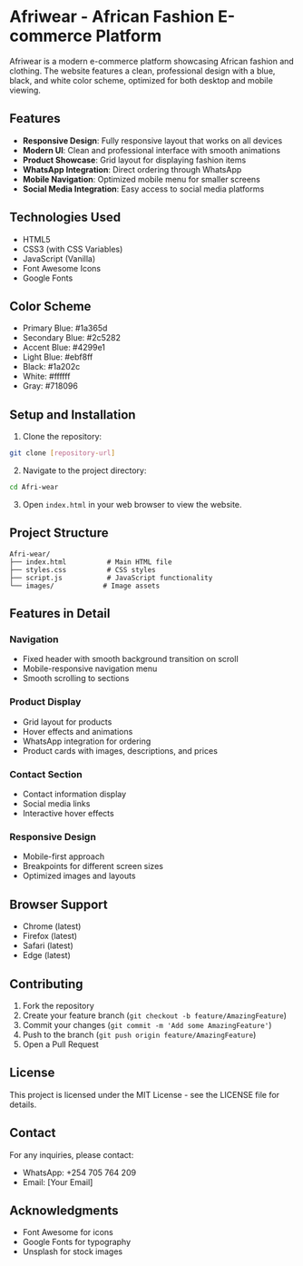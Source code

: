 # Afriwear - African Fashion E-commerce Platform

Afriwear is a modern e-commerce platform showcasing African fashion and clothing. The website features a clean, professional design with a blue, black, and white color scheme, optimized for both desktop and mobile viewing.

## Features

- **Responsive Design**: Fully responsive layout that works on all devices
- **Modern UI**: Clean and professional interface with smooth animations
- **Product Showcase**: Grid layout for displaying fashion items
- **WhatsApp Integration**: Direct ordering through WhatsApp
- **Mobile Navigation**: Optimized mobile menu for smaller screens
- **Social Media Integration**: Easy access to social media platforms

## Technologies Used

- HTML5
- CSS3 (with CSS Variables)
- JavaScript (Vanilla)
- Font Awesome Icons
- Google Fonts

## Color Scheme

- Primary Blue: #1a365d
- Secondary Blue: #2c5282
- Accent Blue: #4299e1
- Light Blue: #ebf8ff
- Black: #1a202c
- White: #ffffff
- Gray: #718096

## Setup and Installation

1. Clone the repository:
```bash
git clone [repository-url]
```

2. Navigate to the project directory:
```bash
cd Afri-wear
```

3. Open `index.html` in your web browser to view the website.

## Project Structure

```
Afri-wear/
├── index.html          # Main HTML file
├── styles.css          # CSS styles
├── script.js           # JavaScript functionality
└── images/            # Image assets
```

## Features in Detail

### Navigation
- Fixed header with smooth background transition on scroll
- Mobile-responsive navigation menu
- Smooth scrolling to sections

### Product Display
- Grid layout for products
- Hover effects and animations
- WhatsApp integration for ordering
- Product cards with images, descriptions, and prices

### Contact Section
- Contact information display
- Social media links
- Interactive hover effects

### Responsive Design
- Mobile-first approach
- Breakpoints for different screen sizes
- Optimized images and layouts

## Browser Support

- Chrome (latest)
- Firefox (latest)
- Safari (latest)
- Edge (latest)

## Contributing

1. Fork the repository
2. Create your feature branch (`git checkout -b feature/AmazingFeature`)
3. Commit your changes (`git commit -m 'Add some AmazingFeature'`)
4. Push to the branch (`git push origin feature/AmazingFeature`)
5. Open a Pull Request

## License

This project is licensed under the MIT License - see the LICENSE file for details.

## Contact

For any inquiries, please contact:
- WhatsApp: +254 705 764 209
- Email: [Your Email]

## Acknowledgments

- Font Awesome for icons
- Google Fonts for typography
- Unsplash for stock images